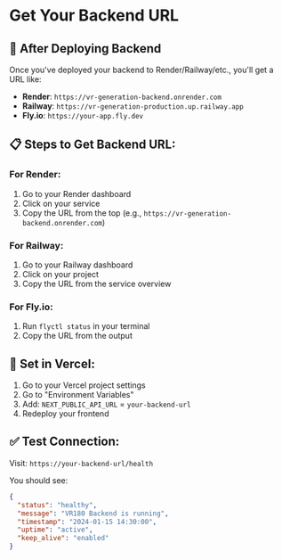 # Get Your Backend URL

## 🎯 After Deploying Backend

Once you've deployed your backend to Render/Railway/etc., you'll get a URL like:

- **Render**: `https://vr-generation-backend.onrender.com`
- **Railway**: `https://vr-generation-production.up.railway.app`
- **Fly.io**: `https://your-app.fly.dev`

## 📋 Steps to Get Backend URL:

### For Render:
1. Go to your Render dashboard
2. Click on your service
3. Copy the URL from the top (e.g., `https://vr-generation-backend.onrender.com`)

### For Railway:
1. Go to your Railway dashboard
2. Click on your project
3. Copy the URL from the service overview

### For Fly.io:
1. Run `flyctl status` in your terminal
2. Copy the URL from the output

## 🔧 Set in Vercel:

1. Go to your Vercel project settings
2. Go to "Environment Variables"
3. Add: `NEXT_PUBLIC_API_URL` = `your-backend-url`
4. Redeploy your frontend

## ✅ Test Connection:

Visit: `https://your-backend-url/health`

You should see:
```json
{
  "status": "healthy",
  "message": "VR180 Backend is running",
  "timestamp": "2024-01-15 14:30:00",
  "uptime": "active",
  "keep_alive": "enabled"
}
```
